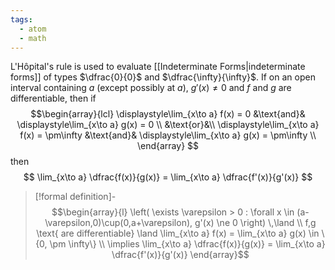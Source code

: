 ```yaml
---
tags:
  - atom
  - math
---
```

L'Hôpital's rule is used to evaluate [[Indeterminate Forms|indeterminate forms]] of types $\dfrac{0}{0}$ and $\dfrac{\infty}{\infty}$. If on an open interval containing $a$ (except possibly at $a$), $g'(x) \ne 0$ and $f$ and $g$ are differentiable, then if
$$\begin{array}{lcl}
	\displaystyle\lim_{x\to a} f(x) = 0 &\text{and}& \displaystyle\lim_{x\to a} g(x) = 0 \\
	&\text{or}&\\
	\displaystyle\lim_{x\to a} f(x) = \pm\infty &\text{and}& \displaystyle\lim_{x\to a} g(x) = \pm\infty \\
\end{array}
$$
then
$$ \lim_{x\to a} \dfrac{f(x)}{g(x)} = \lim_{x\to a} \dfrac{f'(x)}{g'(x)} $$
> [!formal definition]-
> $$\begin{array}{l}
> 	\left( \exists \varepsilon > 0 : \forall x \in (a-\varepsilon,0)\cup(0,a+\varepsilon), g'(x) \ne 0 \right) \,\land \\
> 	f,g \text{ are differentiable} \land \lim_{x\to a} f(x) = \lim_{x\to a} g(x) \in \{0, \pm \infty\} \\
> 	\implies \lim_{x\to a} \dfrac{f(x)}{g(x)} = \lim_{x\to a} \dfrac{f'(x)}{g'(x)}
> \end{array}$$